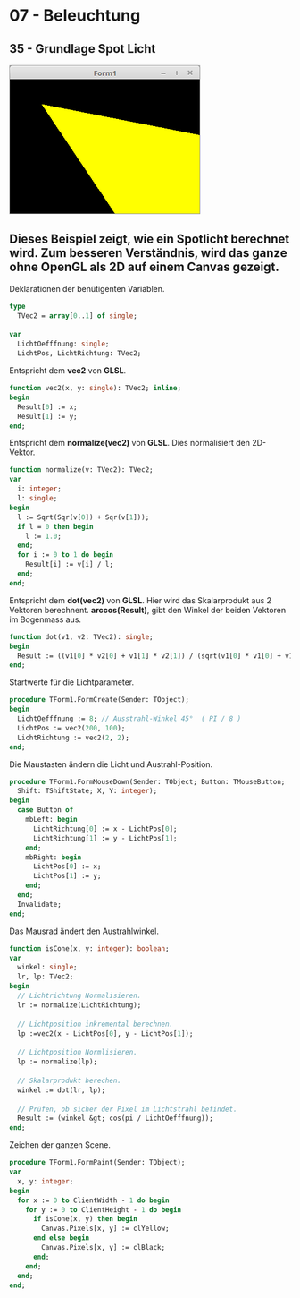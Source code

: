 # 07 - Beleuchtung
## 35 - Grundlage Spot Licht

![image.png](image.png)

Dieses Beispiel zeigt, wie ein Spotlicht berechnet wird.
Zum besseren Verständnis, wird das ganze ohne OpenGL als 2D auf einem Canvas gezeigt.
---
Deklarationen der benütigenten Variablen.

```pascal
type
  TVec2 = array[0..1] of single;

var
  LichtOefffnung: single;
  LichtPos, LichtRichtung: TVec2;
```

Entspricht dem <b>vec2</b> von <b>GLSL</b>.

```pascal
function vec2(x, y: single): TVec2; inline;
begin
  Result[0] := x;
  Result[1] := y;
end;
```

Entspricht dem <b>normalize(vec2)</b> von <b>GLSL</b>.
Dies normalisiert den 2D-Vektor.

```pascal
function normalize(v: TVec2): TVec2;
var
  i: integer;
  l: single;
begin
  l := Sqrt(Sqr(v[0]) + Sqr(v[1]));
  if l = 0 then begin
    l := 1.0;
  end;
  for i := 0 to 1 do begin
    Result[i] := v[i] / l;
  end;
end;
```

Entspricht dem <b>dot(vec2)</b> von <b>GLSL</b>.
Hier wird das Skalarprodukt aus 2 Vektoren berechnent.
<b>arccos(Result)</b>, gibt den Winkel der beiden Vektoren im Bogenmass aus.

```pascal
function dot(v1, v2: TVec2): single;
begin
  Result := ((v1[0] * v2[0] + v1[1] * v2[1]) / (sqrt(v1[0] * v1[0] + v1[1] * v1[1]) * sqrt(v2[0] * v2[0] + v2[1] * v2[1])));
end;
```

Startwerte für die Lichtparameter.

```pascal
procedure TForm1.FormCreate(Sender: TObject);
begin
  LichtOefffnung := 8; // Ausstrahl-Winkel 45°  ( PI / 8 )
  LichtPos := vec2(200, 100);
  LichtRichtung := vec2(2, 2);
end;
```

Die Maustasten ändern die Licht und Austrahl-Position.

```pascal
procedure TForm1.FormMouseDown(Sender: TObject; Button: TMouseButton;
  Shift: TShiftState; X, Y: integer);
begin
  case Button of
    mbLeft: begin
      LichtRichtung[0] := x - LichtPos[0];
      LichtRichtung[1] := y - LichtPos[1];
    end;
    mbRight: begin
      LichtPos[0] := x;
      LichtPos[1] := y;
    end;
  end;
  Invalidate;
end;
```

Das Mausrad ändert den Austrahlwinkel.

```pascal
function isCone(x, y: integer): boolean;
var
  winkel: single;
  lr, lp: TVec2;
begin
  // Lichtrichtung Normalisieren.
  lr := normalize(LichtRichtung);

  // Lichtposition inkremental berechnen.
  lp :=vec2(x - LichtPos[0], y - LichtPos[1]);

  // Lichtposition Normlisieren.
  lp := normalize(lp);

  // Skalarprodukt berechen.
  winkel := dot(lr, lp);

  // Prüfen, ob sicher der Pixel im Lichtstrahl befindet.
  Result := (winkel &gt; cos(pi / LichtOefffnung));
end;
```

Zeichen der ganzen Scene.

```pascal
procedure TForm1.FormPaint(Sender: TObject);
var
  x, y: integer;
begin
  for x := 0 to ClientWidth - 1 do begin
    for y := 0 to ClientHeight - 1 do begin
      if isCone(x, y) then begin
        Canvas.Pixels[x, y] := clYellow;
      end else begin
        Canvas.Pixels[x, y] := clBlack;
      end;
    end;
  end;
end;
```


